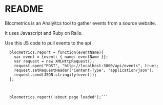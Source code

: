 # README
Blocmetrics is an Analyitcs tool to gather events from a source website.

It uses Javascript and Ruby on Rails.

Use this JS code to pull events to the api


```var blocmetrics = {};
  blocmetrics.report = function(eventName){
    var event = {event: { name: eventName }};
    var request = new XMLHttpRequest();
    request.open("POST", "http://localhost:3000/api/events", true);
    request.setRequestHeader('Content-Type', 'application/json');
    request.send(JSON.stringify(event));
  };



  blocmetrics.report('about page loaded');```
